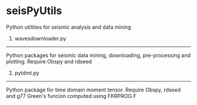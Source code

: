 seisPyUtils
===========

Python utilities for seismic analysis and data mining

1. wavesdownloader.py
---------------------
Python packages for seismic data mining, downloading, pre-processing and plotting.
Require Obspy and rdseed


2. pytdmt.py
------------
Python package for time domain moment tensor.
Require Obspy, rdseed and g77
Green's funcion computed using FKRPROG.F
